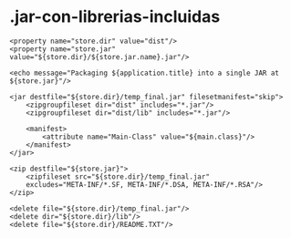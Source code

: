 .jar-con-librerias-incluidas
============================
<target name="-post-jar">
    <property name="store.jar.name" value=" archivo_original"/>
 
    <property name="store.dir" value="dist"/>
    <property name="store.jar" value="${store.dir}/${store.jar.name}.jar"/>
 
    <echo message="Packaging ${application.title} into a single JAR at ${store.jar}"/>
 
    <jar destfile="${store.dir}/temp_final.jar" filesetmanifest="skip">
        <zipgroupfileset dir="dist" includes="*.jar"/>
        <zipgroupfileset dir="dist/lib" includes="*.jar"/>
 
        <manifest>
            <attribute name="Main-Class" value="${main.class}"/>
        </manifest>
    </jar>
 
    <zip destfile="${store.jar}">
        <zipfileset src="${store.dir}/temp_final.jar"
        excludes="META-INF/*.SF, META-INF/*.DSA, META-INF/*.RSA"/>
    </zip>
 
    <delete file="${store.dir}/temp_final.jar"/>
    <delete dir="${store.dir}/lib"/>
    <delete file="${store.dir}/README.TXT"/>
</target>
